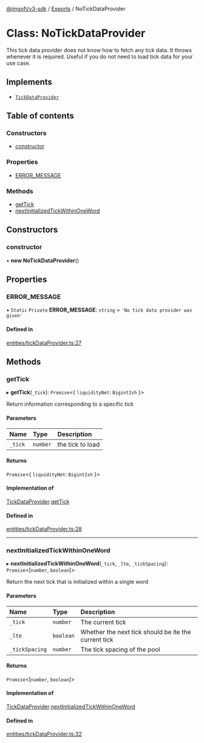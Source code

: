 [@jingofi/v3-sdk](../README.md) / [Exports](../modules.md) / NoTickDataProvider

# Class: NoTickDataProvider

This tick data provider does not know how to fetch any tick data. It throws whenever it is required. Useful if you
do not need to load tick data for your use case.

## Implements

- [`TickDataProvider`](../interfaces/TickDataProvider.md)

## Table of contents

### Constructors

- [constructor](NoTickDataProvider.md#constructor)

### Properties

- [ERROR\_MESSAGE](NoTickDataProvider.md#error_message)

### Methods

- [getTick](NoTickDataProvider.md#gettick)
- [nextInitializedTickWithinOneWord](NoTickDataProvider.md#nextinitializedtickwithinoneword)

## Constructors

### constructor

• **new NoTickDataProvider**()

## Properties

### ERROR\_MESSAGE

▪ `Static` `Private` **ERROR\_MESSAGE**: `string` = `'No tick data provider was given'`

#### Defined in

[entities/tickDataProvider.ts:27](https://github.com/Jingo-Finance/v3-sdk/blob/08a7c05/src/entities/tickDataProvider.ts#L27)

## Methods

### getTick

▸ **getTick**(`_tick`): `Promise`<{ `liquidityNet`: `BigintIsh`  }\>

Return information corresponding to a specific tick

#### Parameters

| Name | Type | Description |
| :------ | :------ | :------ |
| `_tick` | `number` | the tick to load |

#### Returns

`Promise`<{ `liquidityNet`: `BigintIsh`  }\>

#### Implementation of

[TickDataProvider](../interfaces/TickDataProvider.md).[getTick](../interfaces/TickDataProvider.md#gettick)

#### Defined in

[entities/tickDataProvider.ts:28](https://github.com/Jingo-Finance/v3-sdk/blob/08a7c05/src/entities/tickDataProvider.ts#L28)

___

### nextInitializedTickWithinOneWord

▸ **nextInitializedTickWithinOneWord**(`_tick`, `_lte`, `_tickSpacing`): `Promise`<[`number`, `boolean`]\>

Return the next tick that is initialized within a single word

#### Parameters

| Name | Type | Description |
| :------ | :------ | :------ |
| `_tick` | `number` | The current tick |
| `_lte` | `boolean` | Whether the next tick should be lte the current tick |
| `_tickSpacing` | `number` | The tick spacing of the pool |

#### Returns

`Promise`<[`number`, `boolean`]\>

#### Implementation of

[TickDataProvider](../interfaces/TickDataProvider.md).[nextInitializedTickWithinOneWord](../interfaces/TickDataProvider.md#nextinitializedtickwithinoneword)

#### Defined in

[entities/tickDataProvider.ts:32](https://github.com/Jingo-Finance/v3-sdk/blob/08a7c05/src/entities/tickDataProvider.ts#L32)
